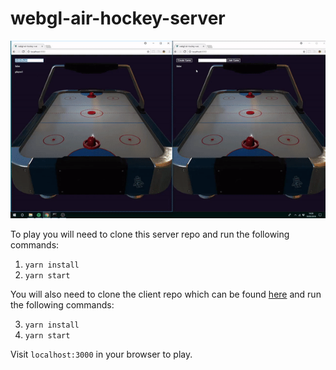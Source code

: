 # webgl-air-hockey-server

![alt text](https://github.com/Steveeeie/webgl-air-hockey-server/blob/master/preview.gif?raw=true "Preview")

To play you will need to clone this server repo and run the following commands:

1. ```yarn install```
2. ```yarn start```

You will also need to clone the client repo which can be found [here](https://github.com/Steveeeie/webgl-air-hockey-client) and run the following commands:

3. ```yarn install```
4. ```yarn start```

Visit ```localhost:3000``` in your browser to play.
